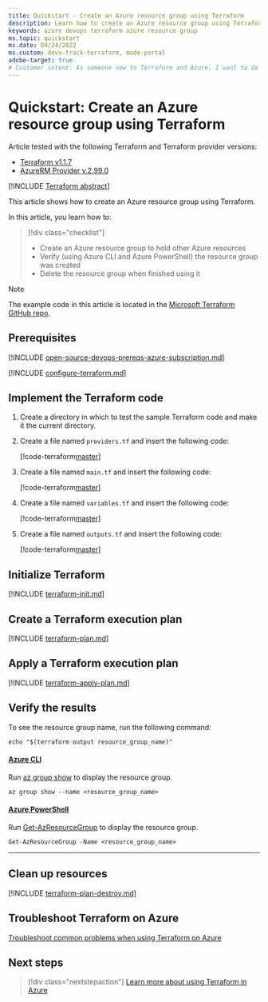 ```yaml
---
title: Quickstart - Create an Azure resource group using Terraform
description: Learn how to create an Azure resource group using Terraform
keywords: azure devops terraform azure resource group
ms.topic: quickstart
ms.date: 04/24/2022
ms.custom: devx-track-terraform, mode-portal
adobe-target: true
# Customer intent: As someone new to Terraform and Azure, I want to do something simple to confirm my Terraform installation.
---
```


# Quickstart: Create an Azure resource group using Terraform

Article tested with the following Terraform and Terraform provider versions:

- [Terraform v1.1.7](https://releases.hashicorp.com/terraform/)
- [AzureRM Provider v.2.99.0](https://registry.terraform.io/providers/hashicorp/azurerm/latest/docs)

[!INCLUDE [Terraform abstract](./includes/abstract.md)]

This article shows how to create an Azure resource group using Terraform.

In this article, you learn how to:

> [!div class="checklist"]
> * Create an Azure resource group to hold other Azure resources
> * Verify (using Azure CLI and Azure PowerShell) the resource group was created
> * Delete the resource group when finished using it

> [!NOTE]
> The example code in this article is located in the [Microsoft Terraform GitHub repo](https://github.com/Azure/terraform/tree/master/quickstart/101-resource-group).

## Prerequisites

[!INCLUDE [open-source-devops-prereqs-azure-subscription.md](../includes/open-source-devops-prereqs-azure-subscription.md)]

[!INCLUDE [configure-terraform.md](includes/configure-terraform.md)]

## Implement the Terraform code

1. Create a directory in which to test the sample Terraform code and make it the current directory.

1. Create a file named `providers.tf` and insert the following code:

    [!code-terraform[master](../../terraform_samples/quickstart/101-resource-group/providers.tf)]

1. Create a file named `main.tf` and insert the following code:

    [!code-terraform[master](../../terraform_samples/quickstart/101-resource-group/main.tf)]

1. Create a file named `variables.tf` and insert the following code:

    [!code-terraform[master](../../terraform_samples/quickstart/101-resource-group/variables.tf)]

1. Create a file named `outputs.tf` and insert the following code:

    [!code-terraform[master](../../terraform_samples/quickstart/101-resource-group/outputs.tf)]

## Initialize Terraform

[!INCLUDE [terraform-init.md](includes/terraform-init.md)]

## Create a Terraform execution plan

[!INCLUDE [terraform-plan.md](includes/terraform-plan.md)]

## Apply a Terraform execution plan

[!INCLUDE [terraform-apply-plan.md](includes/terraform-apply-plan.md)]

## Verify the results

To see the resource group name, run the following command:

```console
echo "$(terraform output resource_group_name)"
```

#### [Azure CLI](#tab/azure-cli)

Run [az group show](/cli/azure/group#az-group-show) to display the resource group.

```azurecli
az group show --name <resource_group_name>
```

#### [Azure PowerShell](#tab/azure-powershell)

Run [Get-AzResourceGroup](/powershell/module/az.resources/Get-AzResourceGroup) to display the resource group.

```azurepowershell
Get-AzResourceGroup -Name <resource_group_name>
```

---

## Clean up resources

[!INCLUDE [terraform-plan-destroy.md](includes/terraform-plan-destroy.md)]

## Troubleshoot Terraform on Azure

[Troubleshoot common problems when using Terraform on Azure](troubleshoot.md)

## Next steps

> [!div class="nextstepaction"] 
> [Learn more about using Terraform in Azure](/azure/terraform)
